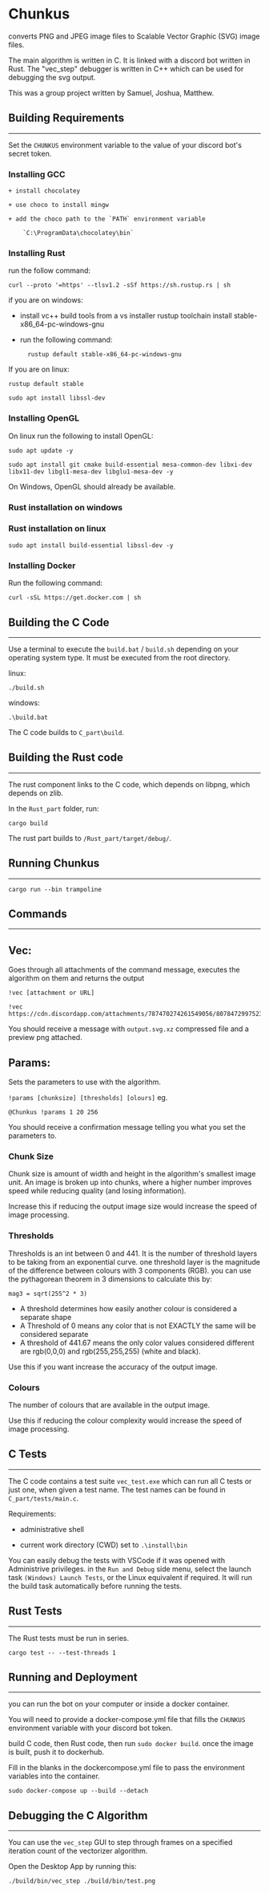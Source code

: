 # Chunkus #
converts PNG and JPEG image files to Scalable Vector Graphic (SVG) image files.

The main algorithm is written in C. It is linked with a discord bot written in Rust. The "vec_step" debugger is written in C++ which can be used for debugging the svg output.

This was a group project written by Samuel, Joshua, Matthew.

## Building Requirements
---

Set the `CHUNKUS` environment variable to the value of your discord bot's secret token.

### Installing GCC

    + install chocolatey

    + use choco to install mingw

    + add the choco path to the `PATH` environment variable

        `C:\ProgramData\chocolatey\bin`

### Installing Rust

run the follow command:

    curl --proto '=https' --tlsv1.2 -sSf https://sh.rustup.rs | sh

if you are on windows:

+ install vc++ build tools from a vs installer
    rustup toolchain install stable-x86_64-pc-windows-gnu

+ run the following command:
	
        rustup default stable-x86_64-pc-windows-gnu

If you are on linux:

    rustup default stable

    sudo apt install libssl-dev

### Installing OpenGL

On linux run the following to install OpenGL:

    sudo apt update -y

    sudo apt install git cmake build-essential mesa-common-dev libxi-dev libx11-dev libgl1-mesa-dev libglu1-mesa-dev -y

On Windows, OpenGL should already be available.

### Rust installation on windows
	

	
### Rust installation on linux
		
    sudo apt install build-essential libssl-dev -y

### Installing Docker

Run the following command:

    curl -sSL https://get.docker.com | sh

## Building the C Code
---


Use a terminal to execute the `build.bat` / `build.sh` depending on your operating system type. It must be executed from the root directory.

linux:

    ./build.sh

windows:

    .\build.bat

The C code builds to `C_part\build`.

## Building the Rust code 
---

The rust component links to the C code, which depends on libpng, which depends on zlib.

In the `Rust_part` folder, run:

    cargo build

The rust part builds to `/Rust_part/target/debug/`.

## Running Chunkus
---

`cargo run --bin trampoline`

## Commands 
---
## Vec: 
Goes through all attachments of the command message, executes the algorithm on them and returns the output  

`!vec [attachment or URL]`  

    !vec https://cdn.discordapp.com/attachments/787470274261549056/807847299752394773/ginormous.png  

You should receive a message with `output.svg.xz` compressed file and a preview png attached.
  
## Params: 
Sets the parameters to use with the algorithm.

`!params [chunksize] [thresholds] [olours]` eg. 

    @Chunkus !params 1 20 256

You should receive a confirmation message telling you what you set the parameters to.

### Chunk Size 
Chunk size is amount of width and height in the algorithm's smallest image unit. An image is broken up into chunks, where a higher number improves speed while reducing quality (and losing information).

Increase this if reducing the output image size would increase the speed of image processing.

### Thresholds
Thresholds is an int between 0 and 441. It is the number of threshold layers to be taking from an exponential curve.
one threshold layer is the magnitude of the difference between colours with 3 components (RGB). 
you can use the pythagorean theorem in 3 dimensions to calculate this by:
    
    mag3 = sqrt(255^2 * 3)

- A threshold determines how easily another colour is considered a separate shape  
- A Threshold of 0 means any color that is not EXACTLY the same will be considered separate  
- A threshold of 441.67 means the only color values considered different are rgb(0,0,0) and rgb(255,255,255) (white and black).

Use this if you want increase the accuracy of the output image.

### Colours
The number of colours that are available in the output image. 

Use this if reducing the colour complexity would increase the speed of image processing.

## C Tests
---

The C code contains a test suite `vec_test.exe` which can run all C tests or just one, when given a test name. The test names can be found in `C_part/tests/main.c`.

Requirements: 

+ administrative shell

+ current work directory (CWD) set to `.\install\bin`

You can easily debug the tests with VSCode if it was opened with Administrive privileges. in the `Run and Debug` side menu, select the launch task `(Windows) Launch Tests`, or the Linux equivalent if required. It will run the build task automatically before running the tests.

## Rust Tests
---

The Rust tests must be run in series.

```
cargo test -- --test-threads 1
```

## Running and Deployment
---
you can run the bot on your computer or inside a docker container.

You will need to provide a docker-compose.yml file that fills the `CHUNKUS` environment variable with your discord bot token.

build C code, then Rust code, then run `sudo docker build`. once the image is built, push it to dockerhub.

Fill in the blanks in the dockercompose.yml file to pass the environment variables into the container.

`sudo docker-compose up --build --detach`

## Debugging the C Algorithm
---

You can use the `vec_step` GUI to step through frames on a specified iteration count of the vectorizer algorithm.

Open the Desktop App by running this:

    ./build/bin/vec_step ./build/bin/test.png
